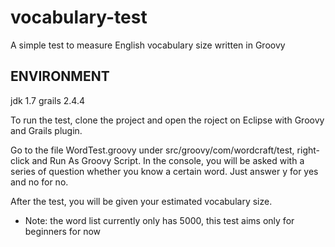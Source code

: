 # vocabulary-test
A simple test to measure English vocabulary size written in Groovy

ENVIRONMENT
-------------
jdk 1.7
grails 2.4.4

To run the test, clone the project and open the roject on Eclipse with Groovy and Grails plugin.

Go to the file WordTest.groovy under src/groovy/com/wordcraft/test, right-click and Run As Groovy Script.
In the console, you will be asked with a series of question whether you know a certain word. Just answer y for yes and no for no.

After the test, you will be given your estimated vocabulary size.

* Note: the word list currently only has 5000, this test aims only for beginners for now


